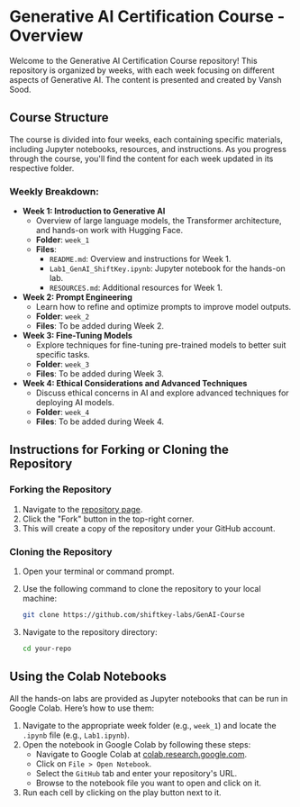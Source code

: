 # Generative AI Certification Course - Overview

Welcome to the Generative AI Certification Course repository! This repository is organized by weeks, with each week focusing on different aspects of Generative AI. The content is presented and created by Vansh Sood.

## Course Structure

The course is divided into four weeks, each containing specific materials, including Jupyter notebooks, resources, and instructions. As you progress through the course, you'll find the content for each week updated in its respective folder.

### Weekly Breakdown:

- **Week 1: Introduction to Generative AI**
  - Overview of large language models, the Transformer architecture, and hands-on work with Hugging Face.
  - **Folder**: `week_1`
  - **Files**:
    - `README.md`: Overview and instructions for Week 1.
    - `Lab1_GenAI_ShiftKey.ipynb`: Jupyter notebook for the hands-on lab.
    - `RESOURCES.md`: Additional resources for Week 1.
- **Week 2: Prompt Engineering**
  - Learn how to refine and optimize prompts to improve model outputs.
  - **Folder**: `week_2`
  - **Files**: To be added during Week 2.
- **Week 3: Fine-Tuning Models**
  - Explore techniques for fine-tuning pre-trained models to better suit specific tasks.
  - **Folder**: `week_3`
  - **Files**: To be added during Week 3.
- **Week 4: Ethical Considerations and Advanced Techniques**
  - Discuss ethical concerns in AI and explore advanced techniques for deploying AI models.
  - **Folder**: `week_4`
  - **Files**: To be added during Week 4.

## Instructions for Forking or Cloning the Repository

### Forking the Repository

1. Navigate to the [repository page](https://github.com/shiftkey-labs/GenAI-Course).
2. Click the "Fork" button in the top-right corner.
3. This will create a copy of the repository under your GitHub account.

### Cloning the Repository

1. Open your terminal or command prompt.
2. Use the following command to clone the repository to your local machine:

   ```bash
   git clone https://github.com/shiftkey-labs/GenAI-Course
   ```

3. Navigate to the repository directory:

   ```bash
   cd your-repo
   ```

## Using the Colab Notebooks

All the hands-on labs are provided as Jupyter notebooks that can be run in Google Colab. Here’s how to use them:

1. Navigate to the appropriate week folder (e.g., `week_1`) and locate the `.ipynb` file (e.g., `Lab1.ipynb`).
2. Open the notebook in Google Colab by following these steps:
   - Navigate to Google Colab at [colab.research.google.com](https://colab.research.google.com).
   - Click on `File > Open Notebook`.
   - Select the `GitHub` tab and enter your repository's URL.
   - Browse to the notebook file you want to open and click on it.
3. Run each cell by clicking on the play button next to it.
